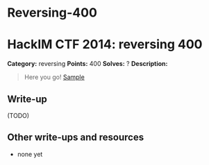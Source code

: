 # Reversing-400
# HackIM CTF 2014: reversing 400

**Category:** reversing
**Points:** 400
**Solves:** ?
**Description:**

>Here you go!
>	[Sample](fin64.tar.gz)

## Write-up

(TODO)

## Other write-ups and resources

* none yet
